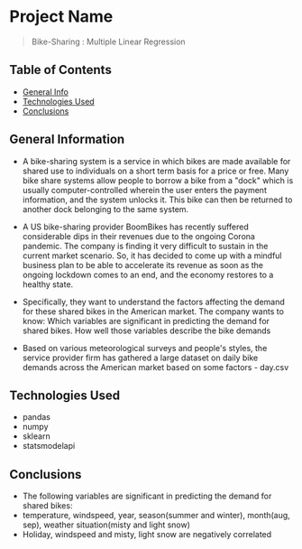 # Project Name
> Bike-Sharing : Multiple Linear Regression


## Table of Contents
* [General Info](#general-information)
* [Technologies Used](#technologies-used)
* [Conclusions](#conclusions)

<!-- You can include any other section that is pertinent to your problem -->

## General Information
- A bike-sharing system is a service in which bikes are made available for shared use to individuals on a short term basis for a price or free. Many bike share systems allow people to borrow a bike from a "dock" which is usually computer-controlled wherein the user enters the payment information, and the system unlocks it. This bike can then be returned to another dock belonging to the same system.

- A US bike-sharing provider BoomBikes has recently suffered considerable dips in their revenues due to the ongoing Corona pandemic. The company is finding it very difficult to sustain in the current market scenario. So, it has decided to come up with a mindful business plan to be able to accelerate its revenue as soon as the ongoing lockdown comes to an end, and the economy restores to a healthy state. 

- Specifically, they want to understand the factors affecting the demand for these shared bikes in the American market. The company wants to know:
Which variables are significant in predicting the demand for shared bikes.
How well those variables describe the bike demands

- Based on various meteorological surveys and people's styles, the service provider firm has gathered a large dataset on daily bike demands across the American market based on some factors - day.csv

<!-- You don't have to answer all the questions - just the ones relevant to your project. -->

## Technologies Used
- pandas 
- numpy 
- sklearn 
- statsmodelapi

## Conclusions
- The following variables are significant in predicting the demand for shared bikes:
- temperature, windspeed, year, season(summer and winter), month(aug, sep), weather situation(misty and light snow)
- Holiday, windspeed and misty, light snow are negatively correlated

<!-- You don't have to answer all the questions - just the ones relevant to your project. -->

<!-- As the libraries versions keep on changing, it is recommended to mention the version of library used in this project -->

<!-- Optional -->
<!-- ## License -->
<!-- This project is open source and available under the [... License](). -->

<!-- You don't have to include all sections - just the one's relevant to your project -->
